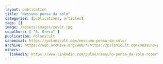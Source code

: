 ```yaml
---
layout: publication
title: "Nessuno pensa da solo"
categories: [publications, articles]
tags: []
image: /assets/images/cover.jpg
coauthors: [ "S. Greco" ]
publication: PoloniCult
canonical: https://polonicult.com/nessuno-pensa-da-solo/
archive: https://web.archive.org/web/*/https://polonicult.com/nessuno-pensa-da-solo/
others:
  linkedin: https://www.linkedin.com/pulse/nessuno-pensa-da-solo-roberto-reale/
---
```

